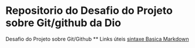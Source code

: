# Repositorio do Desafio do Projeto sobre Git/github da Dio
Desafio do Projeto sobre Git/Github
** Links úteis 
[sintaxe Basica Markdown](https://www.markdownguide.org/basic-syntax/)
